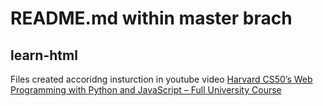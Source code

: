 # README.md within master brach

## learn-html

Files created accoridng insturction in youtube video
[Harvard CS50’s Web Programming with Python and JavaScript – Full University Course][CS50]  

[CS50]: https://www.youtube.com/watch?v=vzGllw18DkA&t=997s
